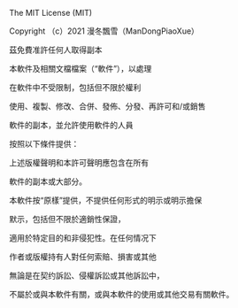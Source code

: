 The MIT License (MIT)

Copyright （c）2021 漫冬飄雪（ManDongPiaoXue）

茲免費准許任何人取得副本

本軟件及相關文檔檔案（“軟件”），以處理

在軟件中不受限制，包括但不限於權利

使用、複製、修改、合併、發佈、分發、再許可和/或銷售

軟件的副本，並允許使用軟件的人員

按照以下條件提供：

上述版權聲明和本許可聲明應包含在所有

軟件的副本或大部分。

本軟件按“原樣”提供，不提供任何形式的明示或明示擔保

默示，包括但不限於適銷性保證，

適用於特定目的和非侵犯性。在任何情况下

作者或版權持有人對任何索賠、損害或其他

無論是在契约訴訟、侵權訴訟或其他訴訟中，

不屬於或與本軟件有關，或與本軟件的使用或其他交易有關軟件。
